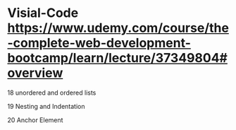 # Visial-Code  https://www.udemy.com/course/the-complete-web-development-bootcamp/learn/lecture/37349804#overview

18  unordered  and 
     ordered 
           lists 
           
19 Nesting and Indentation

20 Anchor Element


